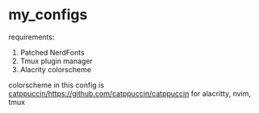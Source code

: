 # my_configs

requirements:
1. Patched NerdFonts
2. Tmux plugin manager
3. Alacrity colorscheme

colorscheme in this config is [catppuccin/](https://github.com/catppuccin/catppuccin)https://github.com/catppuccin/catppuccin
for alacritty, nvim, tmux
